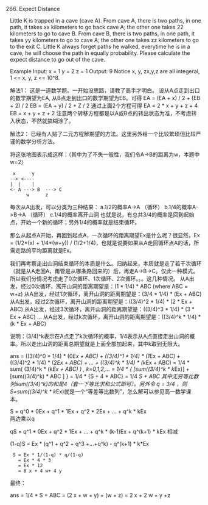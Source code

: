 266. Expect Distance

Little K is trapped in a cave (cave A).
From cave A, there is two paths, in one path, it takes xx kilometers to go back cave A; the other one takes 22 kilometers to go to cave B.
From cave B, there is two paths, in one path, it takes yy kilometers to go to cave A; the other one takes zz kilometers to go to the exit C.
Little K always forget paths he walked, everytime he is in a cave, he will choose the path in equally probability.
Please calculate the expect distance to go out of the cave.

Example
Input:
x = 1
y = 2
z = 1
Output:
9
Notice
x, y, zx,y,z are all integeral, 1 <= x, y, z <= 10^8.

解法1：
这是一道数学题。一开始没思路，请教了高手才明白。
设从A点走到出口的数学期望为EA, 从B点走到出口的数学期望为EB。可得
EA = (EA + x) / 2 + (EB + 2) / 2
EB = (EA + y) / 2 + Z / 2
通过上面2个方程可得
EA = 2 * x + y + z + 4
EB = x + y + z + 2
注意两个转移方程都是以A或B点的转出状态为准，不考虑转入状态，不然就搞糊涂了。

解法2：
已经有人贴了二元方程解期望的方法。这里另外给一个比较繁琐但比较严谨的数学分析方法。

将这张地图表示成这样：（其中为了不失一般性，我们令A->B的距离为w，本题中w=2）

     x      y
    --> <----
    |  |    |
    <- A ---> B  ---> C
          w      z
每次从A出发，可以分类为三种结果：
a.1/2的概率A->A （循环）
b.1/4的概率A->B->A （循环）
c.1/4的概率离开山洞
也就是说，有总共3/4的概率是回到起始点，开始一个新的循环；另外1/4的概率就是结束循环。

那么从起点A开始，再回到起点A，一次循环的距离期望Ex是什么呢？很显然，Ex = (1/2*(x) + 1/4*(w+y)) / (1/2+1/4)，也就是说要如果从A走回循环点A的话，所需走路的平均距离就是Ex。

我们再考察走出山洞结束循环的本质是什么。归纳起来，本质就是走了若干次循环（就是从A走回A，甭管是从哪条路回来的）后，再走A->B->C。仅此一种模式。
所以我们分情况考虑走了0次循环、1次循环、2次循环。。。这几种情况。
从A出发，经过0次循环，离开山洞的距离期望是：(1 * 1/4) * ABC (where ABC = w+z)
从A出发，经过1次循环，离开山洞的距离期望是：(3/4 * 1/4) * (Ex + ABC)
从A出发，经过2次循环，离开山洞的距离期望是：((3/4)^2 * 1/4) * (2 * Ex + ABC)
从A出发，经过3次循环，离开山洞的距离期望是：((3/4)^3 * 1/4) * (3 * Ex + ABC)
...
从A出发，经过k次循环，离开山洞的距离期望是：((3/4)^k * 1/4) * (k * Ex + ABC)

说明：(3/4)^k表示在A点走了k次循环的概率，1/4表示从A点直接走出山洞的概率。所以走出山洞的距离总期望就是上面全部加起来，其中k取到无限大。

ans = ((3/4)^0 * 1/4) * (0*Ex + ABC) + ((3/4)^1 * 1/4) * (1*Ex + ABC) + ((3/4)^2 * 1/4) * (2*Ex + ABC) + ... + ((3/4)^k * 1/4) * (k*Ex + ABC)
    = 1/4 * sum( (3/4)^k * (k*Ex + ABC) ) , k=0,1,2,...
    = 1/4 * { [sum((3/4)^k * k*Ex)] + [sum((3/4)^k) * ABC ] }
    = 1/4 * {S + 4 * ABC}
    = 1/4 *S + ABC
其中无穷等比数列sum((3/4)^k)的和是4（套一下等比求和公式即可）。另外令 q = 3/4 ，则S=sum((3/4)^k * k*Ex)就是一个“等差等比数列”，怎么解可以参见高一数学课本。

 S = q^0 * 0Ex + q^1 * 1Ex + q^2 * 2Ex + ... + q^k * kEx            
两边乘以q

qS = q^1 * 0Ex + q^2 * 1Ex + ... + q^k * (k-1)Ex + q^(k+1) * kEx
相减

(1-q)S = Ex * (q^1 + q^2 + q^3 +...+q^k) - q^(k+1) * k*Ex

     S = Ex * 1/(1-q) * q/(1-q)
       = Ex * 4 * 3
       = Ex * 12
       = 8 x + 4 w+ 4 y
最终：

ans = 1/4 * S + ABC
    = (2 x + w + y) + (w + z) = 2 x + 2 w + y +z